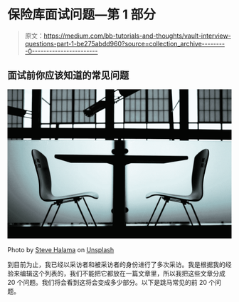 # 保险库面试问题—第 1 部分

> 原文：<https://medium.com/bb-tutorials-and-thoughts/vault-interview-questions-part-1-be275abdd960?source=collection_archive---------0----------------------->

## 面试前你应该知道的常见问题

![](img/f19b2988360a8b1bafa6b9b7b4e0b1da.png)

Photo by [Steve Halama](https://unsplash.com/@steve3p_0?utm_source=medium&utm_medium=referral) on [Unsplash](https://unsplash.com?utm_source=medium&utm_medium=referral)

到目前为止，我已经以采访者和被采访者的身份进行了多次采访。我是根据我的经验来编辑这个列表的，我们不能把它都放在一篇文章里，所以我把这些文章分成 20 个问题。我们将会看到这将会变成多少部分。以下是跳马常见的前 20 个问题。